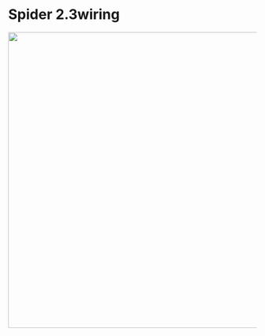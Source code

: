 # Spider 2.3wiring

<img src="https://github.com/Lzhikai/siboor-voron/blob/main/Voron-Trident/Spider%202.3wiring.jpg" width="850" height="600">

